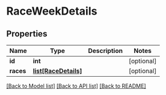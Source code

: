 # RaceWeekDetails

## Properties
Name | Type | Description | Notes
------------ | ------------- | ------------- | -------------
**id** | **int** |  | [optional] 
**races** | [**list[RaceDetails]**](RaceDetails.md) |  | [optional] 

[[Back to Model list]](../README.md#documentation-for-models) [[Back to API list]](../README.md#documentation-for-api-endpoints) [[Back to README]](../README.md)

